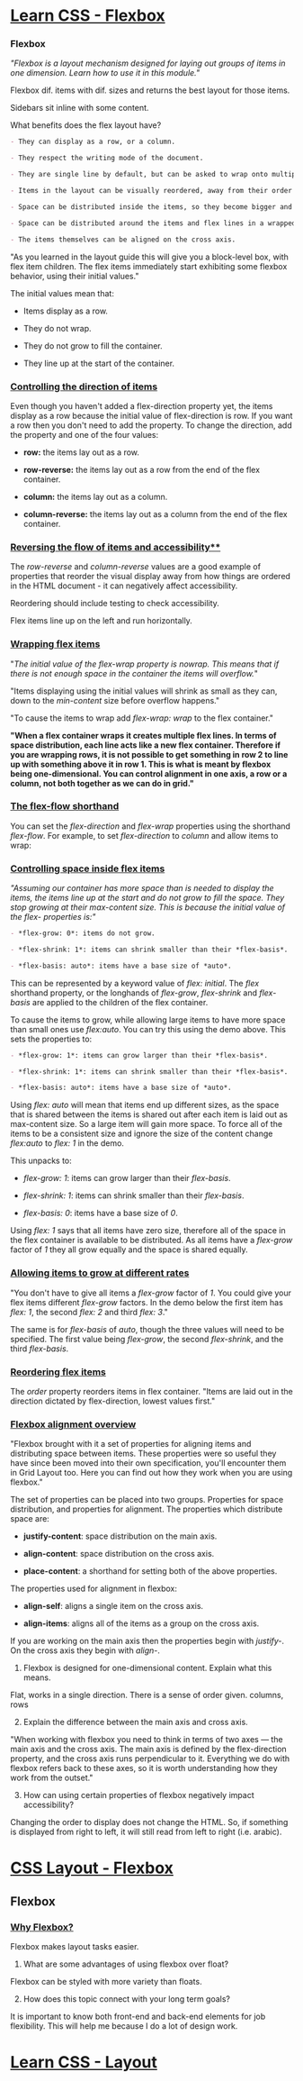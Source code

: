 # [**Learn CSS - Flexbox**](https://web.dev/learn/css/flexbox/)

### **Flexbox**

*"Flexbox is a layout mechanism designed for laying out groups of items in one dimension. Learn how to use it in this module."*

Flexbox dif. items with dif. sizes and returns the best layout for those items. 

Sidebars sit inline with some content.

What benefits does the flex layout have?

```markdown
- They can display as a row, or a column.

- They respect the writing mode of the document.

- They are single line by default, but can be asked to wrap onto multiple lines.

- Items in the layout can be visually reordered, away from their order in the DOM.

- Space can be distributed inside the items, so they become bigger and smaller according to the space available in their parent.

- Space can be distributed around the items and flex lines in a wrapped layout, using the Box Alignment properties.

- The items themselves can be aligned on the cross axis.
```

"As you learned in the layout guide this will give you a block-level box, with flex item children. The flex items immediately start exhibiting some flexbox behavior, using their initial values."

The initial values mean that:

- Items display as a row.

- They do not wrap.

- They do not grow to fill the container.

- They line up at the start of the container.


### [Controlling the direction of items](https://web.dev/learn/css/flexbox/#controlling-the-direction-of-items)

Even though you haven't added a flex-direction property yet, the items display as a row because the initial value of flex-direction is row. If you want a row then you don't need to add the property. To change the direction, add the property and one of the four values:

- **row:** the items lay out as a row.

- **row-reverse:** the items lay out as a row from the end of the flex container.

- **column:** the items lay out as a column.

- **column-reverse:** the items lay out as a column from the end of the flex container.

### [Reversing the flow of items and accessibility**](https://web.dev/learn/css/flexbox/#reversing-the-flow-of-items-and-accessibility)

The *row-reverse* and *column-reverse* values are a good example of properties that reorder the visual display away from how things are ordered in the HTML document - it can negatively affect accessibility.

Reordering should include testing to check accessibility.

Flex items line up on the left and run horizontally.

### [Wrapping flex items](https://web.dev/learn/css/flexbox/#wrapping-flex-items)

"*The initial value of the flex-wrap property is nowrap. This means that if there is not enough space in the container the items will overflow.*"

"Items displaying using the initial values will shrink as small as they can, down to the *min-content* size before overflow happens."

"To cause the items to wrap add *flex-wrap: wrap* to the flex container."

**"When a flex container wraps it creates multiple flex lines. In terms of space distribution, each line acts like a new flex container. Therefore if you are wrapping rows, it is not possible to get something in row 2 to line up with something above it in row 1. This is what is meant by flexbox being one-dimensional. You can control alignment in one axis, a row or a column, not both together as we can do in grid."**

### [**The flex-flow shorthand**](https://web.dev/learn/css/flexbox/#the-flex-flow-shorthand)

You can set the *flex-direction* and *flex-wrap* properties using the shorthand *flex-flow*. For example, to set *flex-direction* to *column* and allow items to wrap:

### [**Controlling space inside flex items**](https://web.dev/learn/css/flexbox/#controlling-space-inside-flex-items)

*"Assuming our container has more space than is needed to display the items, the items line up at the start and do not grow to fill the space. They stop growing at their max-content size. This is because the initial value of the flex- properties is:"*

```markdown
- *flex-grow: 0*: items do not grow.

- *flex-shrink: 1*: items can shrink smaller than their *flex-basis*.

- *flex-basis: auto*: items have a base size of *auto*.
```

This can be represented by a keyword value of *flex: initial*. The *flex* shorthand property, or the longhands of *flex-grow*, *flex-shrink* and *flex-basis* are applied to the children of the flex container.

To cause the items to grow, while allowing large items to have more space than small ones use *flex:auto*. You can try this using the demo above. This sets the properties to:

```markdown
- *flex-grow: 1*: items can grow larger than their *flex-basis*.

- *flex-shrink: 1*: items can shrink smaller than their *flex-basis*.

- *flex-basis: auto*: items have a base size of *auto*.
```

Using *flex: auto* will mean that items end up different sizes, as the space that is shared between the items is shared out after each item is laid out as max-content size. So a large item will gain more space. To force all of the items to be a consistent size and ignore the size of the content change *flex:auto* to *flex: 1* in the demo.

This unpacks to:

- *flex-grow: 1*: items can grow larger than their *flex-basis*.

- *flex-shrink: 1*: items can shrink smaller than their *flex-basis*.

- *flex-basis: 0*: items have a base size of *0*.

Using *flex: 1* says that all items have zero size, therefore all of the space in the flex container is available to be distributed. As all items have a *flex-grow* factor of *1* they all grow equally and the space is shared equally.

### [**Allowing items to grow at different rates**](https://web.dev/learn/css/flexbox/#allowing-items-to-grow-at-different-rates)

"You don't have to give all items a *flex-grow* factor of *1*. You could give your flex items different *flex-grow* factors. In the demo below the first item has *flex: 1*, the second *flex: 2* and third *flex: 3*."

The same is for *flex-basis* of *auto*, though the three values will need to be specified. The first value being *flex-grow*, the second *flex-shrink*, and the third *flex-basis*.


### [**Reordering flex items**](https://web.dev/learn/css/flexbox/#reordering-flex-items)

The *order* property reorders items in flex container. "Items are laid out in the direction dictated by flex-direction, lowest values first."


### [**Flexbox alignment overview**](https://web.dev/learn/css/flexbox/#flexbox-alignment-overview)

"Flexbox brought with it a set of properties for aligning items and distributing space between items. These properties were so useful they have since been moved into their own specification, you'll encounter them in Grid Layout too. Here you can find out how they work when you are using flexbox."

The set of properties can be placed into two groups. Properties for space distribution, and properties for alignment. The properties which distribute space are:

- **justify-content**: space distribution on the main axis.

- **align-content**: space distribution on the cross axis.

- **place-content**: a shorthand for setting both of the above properties.

The properties used for alignment in flexbox:

- **align-self**: aligns a single item on the cross axis.

- **align-items**: aligns all of the items as a group on the cross axis.

If you are working on the main axis then the properties begin with *justify-*. On the cross axis they begin with *align-*.


1. Flexbox is designed for one-dimensional content. Explain what this means.

Flat, works in a single direction. There is a sense of order given. columns, rows

2. Explain the difference between the main axis and cross axis.

"When working with flexbox you need to think in terms of two axes — the main axis and the cross axis. The main axis is defined by the flex-direction property, and the cross axis runs perpendicular to it. Everything we do with flexbox refers back to these axes, so it is worth understanding how they work from the outset."

3. How can using certain properties of flexbox negatively impact accessibility?

Changing the order to display does not change the HTML. So, if something is displayed from right to left, it will still read from left to right (i.e. arabic).


# [**CSS Layout - Flexbox**](https://developer.mozilla.org/en-US/docs/Learn/CSS/CSS_layout/Flexbox)

## **Flexbox**

### [**Why Flexbox?**](https://developer.mozilla.org/en-US/docs/Learn/CSS/CSS_layout/Flexbox#why_flexbox)

Flexbox makes layout tasks easier.


1. What are some advantages of using flexbox over float?

Flexbox can be styled with more variety than floats.

2. How does this topic connect with your long term goals?

It is important to know both front-end and back-end elements for job flexibility. This will help me because I do a lot of design work.

# [**Learn CSS - Layout**](https://web.dev/learn/css/layout/)
